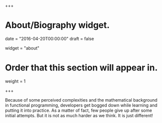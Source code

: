 +++
# About/Biography widget.

date = "2016-04-20T00:00:00"
draft = false

widget = "about"

# Order that this section will appear in.
weight = 1
 
+++

Because of some perceived complexities and the mathematical background in functional programming, developers get bogged down while learning and putting it into practice. As a matter of fact, few people give up after some initial attempts. But it is not as much harder as we think. It is just different!